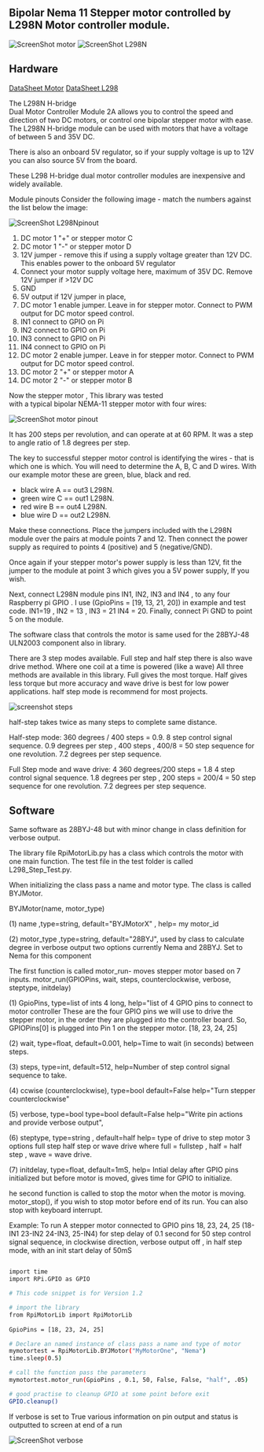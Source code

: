 Bipolar Nema 11 Stepper motor controlled by L298N Motor controller module.
---------------------------------------

![ScreenShot motor](https://raw.githubusercontent.com/gavinlyonsrepo/RpiMotorLib/master/images/nema11.jpg)
![ScreenShot L298N](https://github.com/gavinlyonsrepo/RpiMotorLib/blob/master/images/L298N.jpg)

Hardware
------------------------------------

[DataSheet Motor](https://www.pololu.com/product/1205/specs)
[DataSheet L298](http://www.st.com/resource/en/datasheet/l298.pdf)

The L298N H-bridge   
Dual Motor Controller Module 2A allows you to control the speed and direction of two DC motors, 
or control one bipolar stepper motor with ease. 
The L298N H-bridge module can be used with motors 
that have a voltage of between 5 and 35V DC. 

There is also an onboard 5V regulator, 
so if your supply voltage is up to 12V you can also source 5V from the board.

These L298 H-bridge dual motor controller modules 
are inexpensive and widely available.

Module pinouts
Consider the following image - match the numbers against the list below the image:


![ScreenShot L298Npinout](https://github.com/gavinlyonsrepo/RpiMotorLib/blob/master/images/298pinout.jpg)

1. DC motor 1 "+" or stepper motor C
2. DC motor 1 "-" or stepper motor D
3. 12V jumper - remove this if using a supply voltage greater than 12V DC. This enables power to the onboard 5V regulator
4. Connect your motor supply voltage here, maximum of 35V DC. Remove 12V jumper if >12V DC
5. GND
6. 5V output if 12V jumper in place, 
7. DC motor 1 enable jumper. Leave in for stepper motor. Connect to PWM output for DC motor speed control.
8. IN1 connect to GPIO on Pi
9. IN2 connect to GPIO on Pi
10. IN3 connect to GPIO on Pi
11. IN4 connect to GPIO on Pi
12. DC motor 2 enable jumper. Leave in for stepper motor. Connect to PWM output for DC motor speed control.
13. DC motor 2 "+" or stepper motor A
14. DC motor 2 "-" or stepper motor B

Now the stepper motor , This library was tested  
with a typical bipolar NEMA-11 stepper motor with four wires:

 ![ScreenShot motor pinout ](https://raw.githubusercontent.com/gavinlyonsrepo/RpiMotorLib/master/images/nema11pinout.jpg)


It has 200 steps per revolution, and can operate at at 60 RPM. 
It was a step to angle ratio of 1.8 degrees per step. 

The key to successful stepper motor control is identifying the wires - 
that is which one is which. You will need to determine 
the A, B, C and D wires. 
With our example motor these are green, blue, black and red.  

* black wire A == out3 L298N. 
* green wire C == out1 L298N. 
* red wire B == out4 L298N. 
* blue wire D == out2 L298N. 

Make these connections.
Place the jumpers included with the L298N module over the pairs at module points 7 and 12. 
Then connect the power supply as required to points 4 (positive) and 5 (negative/GND).

Once again if your stepper motor's power supply is less than 12V, 
fit the jumper to the module at point 3 which gives you a 5V power supply,
If you wish.

Next, connect L298N module pins IN1, IN2, IN3 and IN4 ,
to any four Raspberry pi GPIO .
I use (GpioPins = [19, 13, 21, 20]) in example and test code.
IN1=19 , IN2 = 13 , IN3 = 21 IN4 = 20.
Finally, connect Pi GND to point 5 on the module.

The software class that controls the motor is same used for the
28BYJ-48 ULN2003 component also in library.

There are 3 step modes available.
Full step and half step there is also wave drive method.
Where one coil at a time is powered (like a wave) 
All three methods are available in this library.
Full gives the most torque. Half gives less torque but more accuracy 
and wave drive is best for low power applications. half step mode is recommend 
for most projects.

![screenshot steps](https://raw.githubusercontent.com/gavinlyonsrepo/RpiMotorLib/master/images/figure3.jpg)

half-step takes twice as many steps to complete same distance.

Half-step mode: 
360 degrees / 400 steps = 0.9.
8 step control signal sequence.
0.9 degrees per step , 400 steps , 400/8 = 50 step sequence for one revolution.
7.2 degrees per step sequence.

Full Step mode and wave drive: 4
360 degrees/200 steps = 1.8
4 step control signal sequence.
1.8 degrees per step , 200 steps = 200/4 = 50 step sequence for one revolution.
7.2 degrees per step sequence.


Software
--------------------------------------------

Same software as 28BYJ-48  but with 
minor change in class definition for verbose output.

The library file RpiMotorLib.py has a class which controls the motor with one 
main function. The test file in the test folder is called L298_Step_Test.py.

When initializing the class pass a name and motor type.
The class is called BYJMotor.

BYJMotor(name, motor_type) 

(1) name ,type=string, default="BYJMotorX" , help= my motor_id

(2) motor_type ,type=string, default="28BYJ", used by class 
to calculate degree in verbose output two options currently
Nema and 28BYJ. Set to Nema for this component

The first function is called motor_run- moves stepper motor based on 7 inputs.
motor_run(GPIOPins, wait, steps, counterclockwise, verbose, steptype, initdelay)

(1) GpioPins, type=list of ints 4 long, help="list of
 4 GPIO pins to connect to motor controller
 These are the four GPIO pins we will
 use to drive the stepper motor, in the order
 they are plugged into the controller board. So,
 GPIOPins[0] is plugged into Pin 1 on the stepper motor.
 [18, 23, 24, 25]
         
(2) wait, type=float, default=0.001, help=Time to wait
(in seconds) between steps.
         
(3) steps, type=int, default=512, help=Number of step control signal sequence
 to take. 
         
(4) ccwise (counterclockwise), type=bool default=False
help="Turn stepper counterclockwise"

 (5) verbose, type=bool  type=bool default=False
 help="Write pin actions and provide verbose output",
 
 (6) steptype, type=string , default=half help= type of drive to
 step motor 3 options full step half step or wave drive
 where full = fullstep , half = half step , wave = wave drive.

 (7) initdelay, type=float, default=1mS, help= Intial delay after
GPIO pins initialized but before motor is moved, gives time for GPIO
to initialize. 
  
 he second function is called to stop the motor when the motor is moving.
motor_stop(), if you wish to stop motor before end of its run. You can also stop with keyboard interrupt. 

 Example: To run A stepper motor connected to GPIO pins 18, 23, 24, 25
 (18-IN1 23-IN2 24-IN3, 25-IN4)
 for step delay of 0.1 second for 50 step control signal sequence, in clockwise direction,
 verbose output off , in half step mode, with an init start delay of 50mS

    
```sh

import time 
import RPi.GPIO as GPIO

# This code snippet is for Version 1.2 

# import the library
from RpiMotorLib import RpiMotorLib
    
GpioPins = [18, 23, 24, 25]

# Declare an named instance of class pass a name and type of motor
mymotortest = RpiMotorLib.BYJMotor("MyMotorOne", "Nema")
time.sleep(0.5)

# call the function pass the parameters
mymotortest.motor_run(GpioPins , 0.1, 50, False, False, "half", .05)

# good practise to cleanup GPIO at some point before exit
GPIO.cleanup()
```

If verbose is set to True various information on pin output and status is outputted to screen at end of a run

 ![ScreenShot verbose](https://raw.githubusercontent.com/gavinlyonsrepo/RpiMotorLib/master/screenshot/Verbose_output_run.jpg)
